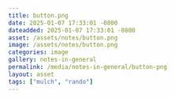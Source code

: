 ```yaml
---
title: button.png
date: 2025-01-07 17:33:01 -0800
dateadded: 2025-01-07 17:33:01 -0800
asset: /assets/notes/button.png
image: /assets/notes/button.png
categories: image
gallery: notes-in-general
permalink: /media/notes-in-general/button-png
layout: asset
tags: ["mulch", "rando"]
--- 
```

